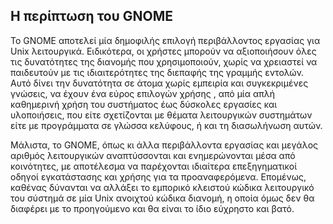 ## Η περίπτωση του GNOME
Το GNOME αποτελεί μία δημοφιλής επιλογή περιβάλλοντος εργασίας για Unix λειτουργικά. Ειδικότερα, οι χρήστες μπορούν να αξιοποιήσουν όλες τις δυνατότητες της διανομής που χρησιμοποιούν, χωρίς να χρειαστεί να παιδευτούν με τις ιδιαιτερότητες της διεπαφής της γραμμής εντολών. Αυτό δίνει την δυνατότητα σε άτομα χωρίς εμπειρία και συγκεκριμένες γνώσεις, να έχουν ένα εύρος επιλογών χρήσης , από μία απλή καθημερινή χρήση του συστήματος έως δύσκολες εργασίες και υλοποιήσεις, που είτε σχετίζονται με θέματα λειτουργικών συστημάτων είτε με προγράμματα σε γλώσσα κελύφους, ή και τη διασωλήνωση αυτών.

Μάλιστα, το GNOME, όπως κι άλλα περιβάλλοντα εργασίας και μεγάλος αριθμός λειτουργικών αναπτύσσονται και ενημερώνονται μέσα από κοινότητες, με αποτέλεσμα να παρέχονται ιδιαίτερα επεξηγηματικοί οδηγοί εγκατάστασης και χρήσης για τα προαναφερόμενα. Επομένως, καθένας δύνανται να αλλάξει το εμπορικό κλειστού κώδικα λειτουργικό του σύστημά σε μία Unix ανοιχτού κώδικα διανομή, η οποία όμως δεν θα διαφέρει με το προηγούμενο και θα είναι το ίδιο εύχρηστο και βατό.
